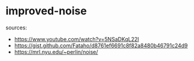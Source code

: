 # improved-noise
sources:
- https://www.youtube.com/watch?v=5NSaDKqL22I
- https://gist.github.com/Fataho/d8761ef6691c8f82a8480b46791c24d9
- https://mrl.nyu.edu/~perlin/noise/
